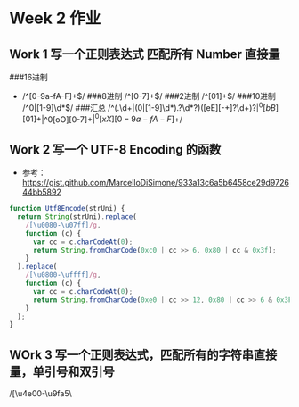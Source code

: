 # Week 2 作业

## Work 1 写一个正则表达式 匹配所有 Number 直接量
###16进制
- /^[0-9a-fA-F]+$/
###8进制
/^[0-7]+$/
###2进制
/^[01]+$/
###10进制
/^0|[1-9]\d*$/
###汇总
/^(\.\d+|(0|[1-9]\d*)\.?\d*?)([eE][-\+]?\d+)?$|^0[bB][01]+$|^0[oO][0-7]+$|^0[xX][0-9a-fA-F]+$/

## Work 2 写一个 UTF-8 Encoding 的函数
- 参考：https://gist.github.com/MarcelloDiSimone/933a13c6a5b6458ce29d972644bb5892

````javascript
function Utf8Encode(strUni) {
  return String(strUni).replace(
    /[\u0080-\u07ff]/g, 
    function (c) {
      var cc = c.charCodeAt(0);
      return String.fromCharCode(0xc0 | cc >> 6, 0x80 | cc & 0x3f);
    }
  ).replace(
    /[\u0800-\uffff]/g,  
    function (c) {
      var cc = c.charCodeAt(0);
      return String.fromCharCode(0xe0 | cc >> 12, 0x80 | cc >> 6 & 0x3F, 0x80 | cc & 0x3f);
    }
  );
}
````

## WOrk 3 写一个正则表达式，匹配所有的字符串直接量，单引号和双引号

/[\u4e00-\u9fa5\
